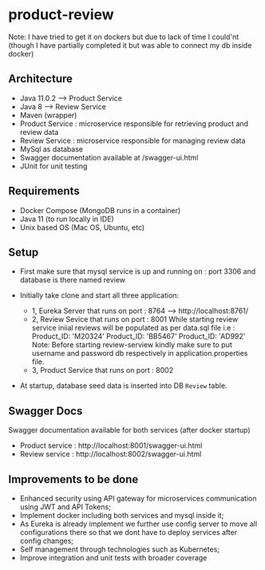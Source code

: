 # product-review

Note: I have tried to get it on dockers but due to lack of time I could'nt (though I have partially completed it but was able to connect my db inside docker)

## Architecture
- Java 11.0.2 --> Product Service
- Java 8 --> Review Service
- Maven (wrapper)
- Product Service : microservice responsible for retrieving product and review data
- Review Service : microservice responsible for managing review data
- MySql as database
- Swagger documentation available at /swagger-ui.html
- JUnit for unit testing

## Requirements
 - Docker Compose (MongoDB runs in a container)
 - Java 11 (to run locally in IDE)
 - Unix based OS (Mac OS, Ubuntu, etc)



## Setup
 - First make sure that mysql service is up and running on : port 3306 and database is there named  review
 - Initially take clone and start all three application:
    - 1, Eureka Server that runs on port  : 8764 --> http://localhost:8761/
    - 2, Review Sevice that runs on port  : 8001
            While starting review service iniial reviews will be populated as per data.sql file
            i.e : Product_ID: 'M20324'
                  Product_ID: 'BB5467'
                  Product_ID: 'AD992'
        Note:  Before starting review-serview kindly make sure to put username and password db respectively in application.properties file.
    - 3, Product Service that runs on port : 8002

 - At startup, database seed data is inserted into DB  ```Review``` table.


## Swagger Docs
Swagger documentation available for both services (after docker startup)
 - Product service : http://localhost:8001/swagger-ui.html
 - Review service  : http://localhost:8002/swagger-ui.html



## Improvements to be done
- Enhanced security using API gateway for microservices communication using JWT and API Tokens;
- Implement docker including both services and mysql inside it;
- As Eureka is already implement we further use config server to move all configurations there so that we dont have to deploy services after config changes;
- Self management through technologies such as Kubernetes;
- Improve integration and unit tests with broader coverage
